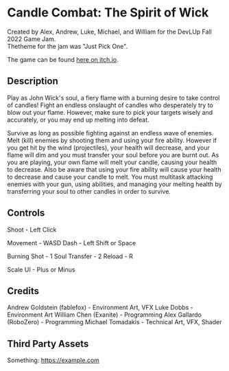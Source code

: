 # Candle Combat: The Spirit of Wick

Created by Alex, Andrew, Luke, Michael, and William for the DevLUp Fall 2022 Game Jam. \
Thetheme for the jam was "Just Pick One". 

The game can be found [here on itch.io](https://fablefox5.itch.io/candle-combat).

## Description

Play as John Wick's soul, a fiery flame with a burning desire to take control of candles!  Fight an endless onslaught of candles who desperately try to blow out your flame.  However, make sure to pick your targets wisely and accurately, or you may end up melting into defeat.

Survive as long as possible fighting against an endless wave of enemies. Melt (kill) enemies by shooting them and using your fire ability. However if you get hit by the wind (projectiles), your health will decrease, and your flame will dim and you must transfer your soul before you are burnt out. As you are playing, your own flame will melt your candle, causing your health to decrease. Also be aware that using your fire ability will cause your health to decrease and cause your candle to melt. You must multitask attacking enemies with your gun, using abilities, and managing your melting health by transferring your soul to other candles in order to survive.

## Controls

Shoot - Left Click

Movement - WASD
Dash - Left Shift or Space

Burning Shot - 1
Soul Transfer - 2
Reload - R

Scale UI - Plus or Minus

## Credits

Andrew Goldstein (fablefox) - Environment Art, VFX
Luke Dobbs - Environment Art
William Chen (Exanite) - Programming
Alex Gallardo (RoboZero) - Programming
Michael Tomadakis - Technical Art, VFX, Shader

## Third Party Assets

Something: https://example.com
